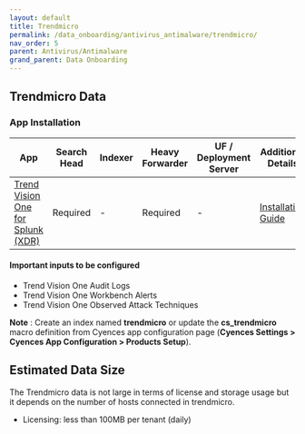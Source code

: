 ```yaml
---
layout: default
title: Trendmicro
permalink: /data_onboarding/antivirus_antimalware/trendmicro/
nav_order: 5
parent: Antivirus/Antimalware
grand_parent: Data Onboarding
---
```


## **Trendmicro Data**

### App Installation

| App |  Search Head  | Indexer | Heavy Forwarder | UF / Deployment Server | Additional Details |
| ---- | ------ | ------------ | -------------- | -------------------- | ------ |
| [Trend Vision One for Splunk (XDR)](https://splunkbase.splunk.com/app/5364/) | Required | - | Required | - | [Installation Guide](https://splunkbase.splunk.com/app/5364/#/details) |

#### Important inputs to be configured
* Trend Vision One Audit Logs
* Trend Vision One Workbench Alerts
* Trend Vision One Observed Attack Techniques


**Note** : Create an index named **trendmicro** or update the **cs_trendmicro** macro definition from Cyences app configuration page (**Cyences Settings > Cyences App Configuration > Products Setup**).


## Estimated Data Size
The Trendmicro data is not large in terms of license and storage usage but it depends on the number of hosts connected in trendmicro.  

* Licensing: less than 100MB per tenant (daily)